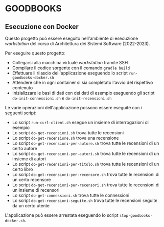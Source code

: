 # GOODBOOKS

## Esecuzione con Docker 

Questo progetto può essere eseguito nell'ambiente di esecuzione *workstation* del corso di Architettura dei Sistemi Software (2022-2023).

Per eseguire questo progetto: 

* Collegarsi alla macchina virtuale *workstation* tramite SSH 
* Compilare il codice sorgente con il comando `gradle build` 
* Effettuare il rilascio dell'applicazione eseguendo lo script `run-goodbooks-docker.sh`
* Attendere che in ogni container si sia completato l'avvio del rispettivo contenuto
* Inizializzare le basi di dati con dei dati di esempio eseguendo gli script `do-init-connessioni.sh` e `do-init-recensioni.sh`

Le varie operazioni dell'applicazione possono essere eseguite con i seguenti script: 

* Lo script `run-curl-client.sh` esegue un insieme di interrogazioni di esempio 
* Lo script `do-get-recensioni.sh` trova tutte le recensioni 
* Lo script `do-get-recensione.sh` trova una recensione 
* Lo script `do-get-recensioni-per-autore.sh` trova tutte le recensioni di un certo autore 
* Lo script `do-get-recensioni-per-autori.sh` trova tutte le recensioni di un insieme di autori  
* Lo script `do-get-recensioni-per-titolo.sh` trova tutte le recensioni di un certo libro
* Lo script `do-get-recensioni-per-recensore.sh` trova tutte le recensioni di un certo recensore 
* Lo script `do-get-recensioni-per-recensori.sh` trova tutte le recensioni di un insieme di recensori  
* Lo script `do-get-connessioni.sh` trova tutte le connessioni 
* Lo script `do-get-recensioni-seguite.sh` trova tutte le recensioni seguite da un certo utente 

L'applicazione può essere arrestata eseguendo lo script `stop-goodbooks-docker.sh`. 